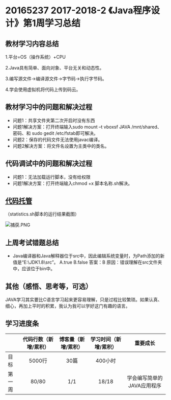 # 20165237 2017-2018-2 《Java程序设计》第1周学习总结

## 教材学习内容总结

1.平台=OS（操作系统）+CPU

2.Java具有简单、面向对象、平台无关和动态性。

3.编写源文件->编译源文件->字节码->执行字节码。

4.学会使用虚拟机将代码上传到码云。

## 教材学习中的问题和解决过程

- 问题1：共享文件夹第二次开启时没有东西
- 问题1解决方案：打开终端输入sudo mount –t vboxsf JAVA /mnt/shared、密码、和 sudo gedit /etc/fstab即可解决。
- 问题2：保存的代码文件无法使用javac编译。
- 问题2解决方案：将文件名设置为主类中的类名。

## 代码调试中的问题和解决过程

- 问题1：无法加载运行脚本，没有给权限
- 问题1解决方案：打开终端输入chmod +x 脚本名称.sh解决。

## [代码托管](https://gitee.com/HaoHaoXueXiJAVA/iloveJAVA20165237)

（statistics.sh脚本的运行结果截图）

![](https://gitee.com/uploads/images/2018/0304/204501_49b1345b_1680715.png "捕获.PNG")

## 上周考试错题总结
- Java编译器和Java解释器位于src中，因此编辑系统变量时，为Path添加的新值是“E:\JDK1.8\src”。
A.true
B.false
答案：B 原因：错误理解在src文件夹中，应该位于bin中。

## 其他（感悟、思考等，可选）

JAVA学习其实要比C语言学习起来更容易理解，只是过程比较繁琐。如果认真、细心，再加上平时的积累，我认为我可以学好这门有趣的语言。

## 学习进度条

|            | 代码行数（新增/累积）| 博客量（新增/累积）|学习时间（新增/累积）|重要成长|
| --------   | :----------------:|:----------------:|:---------------:  |:-----:|
| 目标        | 5000行            |   30篇           | 400小时            |       |
| 第一周      | 80/80           |   1/1            | 18/18            |    学会编写简单的JAVA应用程序   |

